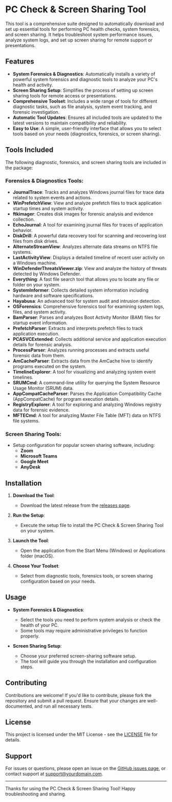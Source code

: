 # PC Check & Screen Sharing Tool

This tool is a comprehensive suite designed to automatically download and set up essential tools for performing PC health checks, system forensics, and screen sharing. It helps troubleshoot system performance issues, analyze system logs, and set up screen sharing for remote support or presentations.

## Features

- **System Forensics & Diagnostics**: Automatically installs a variety of powerful system forensics and diagnostic tools to analyze your PC's health and activity.
- **Screen Sharing Setup**: Simplifies the process of setting up screen sharing tools for remote access or presentations.
- **Comprehensive Toolset**: Includes a wide range of tools for different diagnostic tasks, such as file analysis, system event tracking, and forensic investigation.
- **Automatic Tool Updates**: Ensures all included tools are updated to the latest versions to maintain compatibility and reliability.
- **Easy to Use**: A simple, user-friendly interface that allows you to select tools based on your needs (diagnostics, forensics, or screen sharing).

## Tools Included

The following diagnostic, forensics, and screen sharing tools are included in the package:

### Forensics & Diagnostics Tools:

- **JournalTrace**: Tracks and analyzes Windows journal files for trace data related to system events and actions.
- **WinPrefetchView**: View and analyze prefetch files to track application startup times and system activity.
- **ftkimager**: Creates disk images for forensic analysis and evidence collection.
- **EchoJournal**: A tool for examining journal files for traces of application behavior.
- **DiskDrill**: A powerful data recovery tool for scanning and recovering lost files from disk drives.
- **AlternateStreamView**: Analyzes alternate data streams on NTFS file systems.
- **LastActivityView**: Displays a detailed timeline of recent user activity on a Windows machine.
- **WinDefenderThreatsViewer.zip**: View and analyze the history of threats detected by Windows Defender.
- **Everything**: A fast file search tool that allows you to locate any file or folder on your system.
- **SystemInformer**: Collects detailed system information including hardware and software specifications.
- **Hayabusa**: An advanced tool for system audit and intrusion detection.
- **OSForensics**: Comprehensive forensics tool for examining system logs, files, and system activity.
- **BamParser**: Parses and analyzes Boot Activity Monitor (BAM) files for startup event information.
- **PrefetchParser**: Extracts and interprets prefetch files to track application execution.
- **PCASVCExtended**: Collects additional service and application execution details for forensic analysis.
- **ProcessParser**: Analyzes running processes and extracts useful forensic data from them.
- **AmCacheParser**: Extracts data from the AmCache hive to identify programs executed on the system.
- **TimelineExplorer**: A tool for visualizing and analyzing system event timelines.
- **SRUMCmd**: A command-line utility for querying the System Resource Usage Monitor (SRUM) data.
- **AppCompatCacheParser**: Parses the Application Compatibility Cache (AppCompatCache) for program execution details.
- **RegistryExplorer**: A tool for exploring and analyzing Windows registry data for forensic evidence.
- **MFTECmd**: A tool for analyzing Master File Table (MFT) data on NTFS file systems.

### Screen Sharing Tools:

- Setup configuration for popular screen sharing software, including:
  - **Zoom**
  - **Microsoft Teams**
  - **Google Meet**
  - **AnyDesk**

## Installation

1. **Download the Tool**:
   - Download the latest release from the [releases page](#).
   
2. **Run the Setup**:
   - Execute the setup file to install the PC Check & Screen Sharing Tool on your system.
   
3. **Launch the Tool**:
   - Open the application from the Start Menu (Windows) or Applications folder (macOS).

4. **Choose Your Toolset**:
   - Select from diagnostic tools, forensics tools, or screen sharing configuration based on your needs.

## Usage

- **System Forensics & Diagnostics**:
  - Select the tools you need to perform system analysis or check the health of your PC.
  - Some tools may require administrative privileges to function properly.

- **Screen Sharing Setup**:
  - Choose your preferred screen-sharing software setup.
  - The tool will guide you through the installation and configuration steps.

## Contributing

Contributions are welcome! If you'd like to contribute, please fork the repository and submit a pull request. Ensure that your changes are well-documented, and run all necessary tests.

## License

This project is licensed under the MIT License - see the [LICENSE](LICENSE) file for details.

## Support

For issues or questions, please open an issue on the [GitHub issues page](#), or contact support at [support@yourdomain.com](mailto:support@yourdomain.com).

---

Thanks for using the PC Check & Screen Sharing Tool! Happy troubleshooting and sharing.

